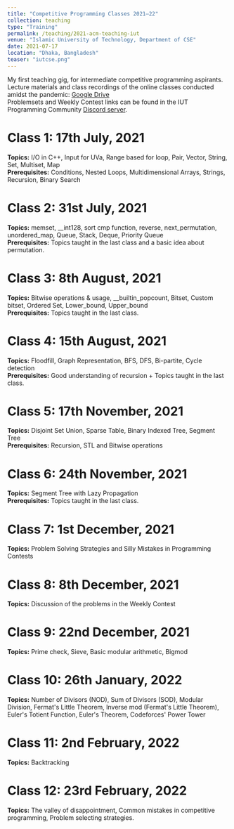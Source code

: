 ```yaml
---
title: "Competitive Programming Classes 2021–22"
collection: teaching
type: "Training"
permalink: /teaching/2021-acm-teaching-iut
venue: "Islamic University of Technology, Department of CSE"
date: 2021-07-17
location: "Dhaka, Bangladesh"
teaser: "iutcse.png"
---
```


My first teaching gig, for intermediate competitive programming aspirants.
<br>
Lecture materials and class recordings of the online classes conducted amidst the pandemic: [Google Drive](https://drive.google.com/drive/folders/17H7GnZsCFehxjpeLmNM93dVoF_18qAJJ?usp=sharing)
<br>
Problemsets and Weekly Contest links can be found in the IUT Programming Community [Discord server](https://discord.gg/nWxeNahjvB).

Class 1: 17th July, 2021
======
**Topics:** I/O in C++, Input for UVa, Range based for loop, Pair, Vector, String, Set, Multiset, Map
<br>
**Prerequisites:** Conditions, Nested Loops, Multidimensional Arrays, Strings, Recursion, Binary Search

Class 2: 31st July, 2021
======
**Topics:** memset, __int128, sort cmp function, reverse, next_permutation, unordered_map, Queue, Stack, Deque, Priority Queue
<br>
**Prerequisites:** Topics taught in the last class and a basic idea about permutation.

Class 3: 8th August, 2021
======
**Topics:** Bitwise operations & usage, __builtin_popcount, Bitset, Custom bitset, Ordered Set, Lower_bound, Upper_bound
<br>
**Prerequisites:** Topics taught in the last class.

Class 4: 15th August, 2021
======
**Topics:**  Floodfill, Graph Representation, BFS, DFS, Bi-partite, Cycle detection
<br>
**Prerequisites:** Good understanding of recursion + Topics taught in the last class.

Class 5: 17th November, 2021
======
**Topics:**  Disjoint Set Union, Sparse Table, Binary Indexed Tree, Segment Tree
<br>
**Prerequisites:** Recursion, STL and Bitwise operations

Class 6: 24th November, 2021
======
**Topics:**  Segment Tree with Lazy Propagation
<br>
**Prerequisites:** Topics taught in the last class.

Class 7: 1st December, 2021
======
**Topics:**  Problem Solving Strategies and Silly Mistakes in Programming Contests

Class 8: 8th December, 2021
======
**Topics:**  Discussion of the problems in the Weekly Contest

Class 9: 22nd December, 2021
======
**Topics:**  Prime check, Sieve, Basic modular arithmetic, Bigmod

Class 10: 26th January, 2022
======
**Topics:**  Number of Divisors (NOD), Sum of Divisors (SOD), Modular Division, Fermat's Little Theorem, Inverse mod (Fermat's Little Theorem), Euler's Totient Function, Euler's Theorem, Codeforces' Power Tower

Class 11: 2nd February, 2022
======
**Topics:**  Backtracking

Class 12: 23rd February, 2022
======
**Topics:**  The valley of disappointment, Common mistakes in competitive programming, Problem selecting strategies.